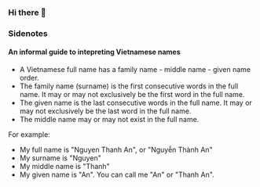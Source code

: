 ### Hi there 👋

<!--
**thanhan910/thanhan910** is a ✨ _special_ ✨ repository because its `README.md` (this file) appears on your GitHub profile.

Here are some ideas to get you started:

- 🔭 I’m currently working on ...
- 🌱 I’m currently learning ...
- 👯 I’m looking to collaborate on ...
- 🤔 I’m looking for help with ...
- 💬 Ask me about ...
- 📫 How to reach me: ...
- 😄 Pronouns: ...
- ⚡ Fun fact: ...
-->

### Sidenotes

#### An informal guide to intepreting Vietnamese names

- A Vietnamese full name has a family name - middle name - given name order.
- The family name (surname) is the first consecutive words in the full name. It may or may not exclusively be the first word in the full name.
- The given name is the last consecutive words in the full name. It may or may not exclusively be the last word in the full name.
- The middle name may or may not exist in the full name.

For example: 
- My full name is "Nguyen Thanh An", or "Nguyễn Thành An"
- My surname is "Nguyen"
- My middle name is "Thanh"
- My given name is "An". You can call me "An" or "Thanh An".
 
